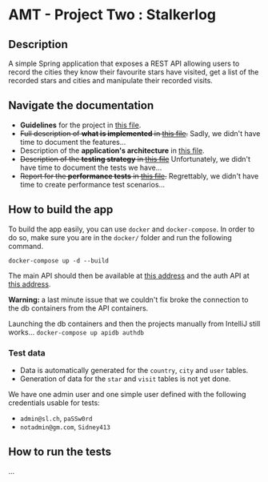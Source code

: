 # AMT - Project Two : Stalkerlog

## Description

A simple Spring application that exposes a REST API allowing users to record the cities they know their favourite stars have visited, get a list of the recorded stars and cities and manipulate their recorded visits.

## Navigate the documentation

- **Guidelines** for the project in [this file](doc/Guidelines.md).
- ~~Full description of **what is implemented** in [this file](doc/functionalAspects.md).~~ Sadly, we didn't have time to document the features...
- Description of the **application's architecture** in [this file](doc/architecture.md).
- ~~Description of the **testing strategy** in [this file](doc/testing.md)~~ Unfortunately, we didn't have time to document the tests we have...
- ~~Report for the **performance tests** in [this file](doc/loadTesting.md).~~ Regrettably, we didn't have time to create performance test scenarios...

## How to build the app

To build the app easily, you can use `docker` and `docker-compose`. In order to do so, make sure you are in the `docker/` folder and run the following command.

```
docker-compose up -d --build
```

The main API should then be available at [this address](http://localhost/api) and the auth API at [this address](http://localhost/auth).

**Warning:** a last minute issue that we couldn't fix broke the connection to the db containers from the API containers.

Launching the db containers and then the projects manually from IntelliJ still works... `docker-compose up apidb authdb`

### Test data

- Data is automatically generated for the `country`, `city` and `user` tables.
- Generation of data for the `star` and `visit` tables is not yet done.

We have one admin user and one simple user defined with the following credentials usable for tests:

- `admin@sl.ch`, `paSSw0rd`
- `notadmin@gm.com`, `Sidney413`

## How to run the tests

...
